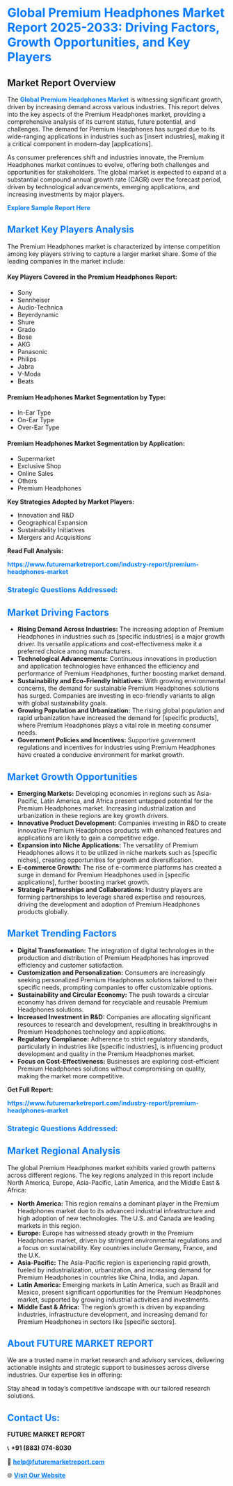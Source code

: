 <h1 style="color: #007BFF;">Global Premium Headphones Market Report 2025-2033: Driving Factors, Growth Opportunities, and Key Players</h1>

<section id="overview">
<h2>Market Report Overview</h2>
<p>The <a href="https://www.futuremarketreport.com/industry-report/premium-headphones-market" style="color: #007BFF; text-decoration: none;"><strong>Global Premium Headphones Market</strong></a> is witnessing significant growth, driven by increasing demand across various industries. This report delves into the key aspects of the Premium Headphones market, providing a comprehensive analysis of its current status, future potential, and challenges. The demand for Premium Headphones has surged due to its wide-ranging applications in industries such as [insert industries], making it a critical component in modern-day [applications].</p>
<p>As consumer preferences shift and industries innovate, the Premium Headphones market continues to evolve, offering both challenges and opportunities for stakeholders. The global market is expected to expand at a substantial compound annual growth rate (CAGR) over the forecast period, driven by technological advancements, emerging applications, and increasing investments by major players.</p>
</section>

<section id="overview">
<p><a href="https://www.futuremarketreport.com/request-sample/reportId=111177" style="color: #007BFF; text-decoration: none;"><strong>Explore Sample Report Here</strong></a></p>
</section>

<section id="key-players">
<h2 style="color: #007BFF;">Market Key Players Analysis</h2>
<p>The Premium Headphones market is characterized by intense competition among key players striving to capture a larger market share. Some of the leading companies in the market include:</p>
<h4>Key Players Covered in the Premium Headphones Report:</h4>
<ul><li>Sony</li><li>Sennheiser</li><li>Audio-Technica</li><li>Beyerdynamic</li><li>Shure</li><li>Grado</li><li>Bose</li><li>AKG</li><li>Panasonic</li><li>Philips</li><li>Jabra</li><li>V-Moda</li><li>Beats</li></ul>
<h4>Premium Headphones Market Segmentation by Type:</h4>
<ul><li>In-Ear Type</li><li>On-Ear Type</li><li>Over-Ear Type</li></ul>

<h4>Premium Headphones Market Segmentation by Application:</h4>
<ul><li>Supermarket</li><li>Exclusive Shop</li><li>Online Sales</li><li>Others</li><li>Premium Headphones</li></ul>
<p><strong>Key Strategies Adopted by Market Players:</strong></p>
<ul>
<li>Innovation and R&D</li>
<li>Geographical Expansion</li>
<li>Sustainability Initiatives</li>
<li>Mergers and Acquisitions</li>
</ul>
</section>

<section>
<p><strong>Read Full Analysis: </strong></p><a href="https://www.futuremarketreport.com/industry-report/premium-headphones-market" style="color: #007BFF; text-decoration: none;"><strong>https://www.futuremarketreport.com/industry-report/premium-headphones-market</strong></a>
<h3 style="color: #007BFF;">Strategic Questions Addressed:</h3>
</section>

<section id="driving-factors">
<h2 style="color: #007BFF;">Market Driving Factors</h2>
<ul>
<li><strong>Rising Demand Across Industries:</strong> The increasing adoption of Premium Headphones in industries such as [specific industries] is a major growth driver. Its versatile applications and cost-effectiveness make it a preferred choice among manufacturers.</li>
<li><strong>Technological Advancements:</strong> Continuous innovations in production and application technologies have enhanced the efficiency and performance of Premium Headphones, further boosting market demand.</li>
<li><strong>Sustainability and Eco-Friendly Initiatives:</strong> With growing environmental concerns, the demand for sustainable Premium Headphones solutions has surged. Companies are investing in eco-friendly variants to align with global sustainability goals.</li>
<li><strong>Growing Population and Urbanization:</strong> The rising global population and rapid urbanization have increased the demand for [specific products], where Premium Headphones plays a vital role in meeting consumer needs.</li>
<li><strong>Government Policies and Incentives:</strong> Supportive government regulations and incentives for industries using Premium Headphones have created a conducive environment for market growth.</li>
</ul>
</section>

<section id="growth-opportunities">
<h2 style="color: #007BFF;">Market Growth Opportunities</h2>
<ul>
<li><strong>Emerging Markets:</strong> Developing economies in regions such as Asia-Pacific, Latin America, and Africa present untapped potential for the Premium Headphones market. Increasing industrialization and urbanization in these regions are key growth drivers.</li>
<li><strong>Innovative Product Development:</strong> Companies investing in R&D to create innovative Premium Headphones products with enhanced features and applications are likely to gain a competitive edge.</li>
<li><strong>Expansion into Niche Applications:</strong> The versatility of Premium Headphones allows it to be utilized in niche markets such as [specific niches], creating opportunities for growth and diversification.</li>
<li><strong>E-commerce Growth:</strong> The rise of e-commerce platforms has created a surge in demand for Premium Headphones used in [specific applications], further boosting market growth.</li>
<li><strong>Strategic Partnerships and Collaborations:</strong> Industry players are forming partnerships to leverage shared expertise and resources, driving the development and adoption of Premium Headphones products globally.</li>
</ul>
</section>

<section id="trending-factors">
<h2 style="color: #007BFF;">Market Trending Factors</h2>
<ul>
<li><strong>Digital Transformation:</strong> The integration of digital technologies in the production and distribution of Premium Headphones has improved efficiency and customer satisfaction.</li>
<li><strong>Customization and Personalization:</strong> Consumers are increasingly seeking personalized Premium Headphones solutions tailored to their specific needs, prompting companies to offer customizable options.</li>
<li><strong>Sustainability and Circular Economy:</strong> The push towards a circular economy has driven demand for recyclable and reusable Premium Headphones solutions.</li>
<li><strong>Increased Investment in R&D:</strong> Companies are allocating significant resources to research and development, resulting in breakthroughs in Premium Headphones technology and applications.</li>
<li><strong>Regulatory Compliance:</strong> Adherence to strict regulatory standards, particularly in industries like [specific industries], is influencing product development and quality in the Premium Headphones market.</li>
<li><strong>Focus on Cost-Effectiveness:</strong> Businesses are exploring cost-efficient Premium Headphones solutions without compromising on quality, making the market more competitive.</li>
</ul>
</section>

<section>
<p><strong>Get Full Report: </strong></p><a href="https://www.futuremarketreport.com/industry-report/premium-headphones-market" style="color: #007BFF; text-decoration: none;"><strong>https://www.futuremarketreport.com/industry-report/premium-headphones-market</strong></a>
<h3 style="color: #007BFF;">Strategic Questions Addressed:</h3>
</section>


<section id="regional-analysis">
<h2 style="color: #007BFF;">Market Regional Analysis</h2>
<p>The global Premium Headphones market exhibits varied growth patterns across different regions. The key regions analyzed in this report include North America, Europe, Asia-Pacific, Latin America, and the Middle East & Africa:</p>
<ul>
<li><strong>North America:</strong> This region remains a dominant player in the Premium Headphones market due to its advanced industrial infrastructure and high adoption of new technologies. The U.S. and Canada are leading markets in this region.</li>
<li><strong>Europe:</strong> Europe has witnessed steady growth in the Premium Headphones market, driven by stringent environmental regulations and a focus on sustainability. Key countries include Germany, France, and the U.K.</li>
<li><strong>Asia-Pacific:</strong> The Asia-Pacific region is experiencing rapid growth, fueled by industrialization, urbanization, and increasing demand for Premium Headphones in countries like China, India, and Japan.</li>
<li><strong>Latin America:</strong> Emerging markets in Latin America, such as Brazil and Mexico, present significant opportunities for the Premium Headphones market, supported by growing industrial activities and investments.</li>
<li><strong>Middle East & Africa:</strong> The region’s growth is driven by expanding industries, infrastructure development, and increasing demand for Premium Headphones in sectors like [specific sectors].</li>
</ul>
</section>

<footer>
<h2 style="color: #007BFF;">About FUTURE MARKET REPORT</h2>
<p>We are a trusted name in market research and advisory services, delivering actionable insights and strategic support to businesses across diverse industries. Our expertise lies in offering:</p>

<p>Stay ahead in today’s competitive landscape with our tailored research solutions.</p>

<h2 style="color: #007BFF;">Contact Us:</h2>
<p><strong>FUTURE MARKET REPORT</strong></p>
<p>📞 <strong>+91 (883) 074-8030</strong></p>
<p>📧 <strong><a href="mailto:help@futuremarketreport.com" style="color: #007BFF;">help@futuremarketreport.com</a></strong></p>
<p>🌐 <strong><a href="https://www.futuremarketreport.com/" style="color: #007BFF;">Visit Our Website</a></strong></p>
</footer>